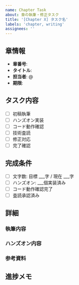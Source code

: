 ```yaml
---
name: Chapter Task
about: 章の執筆・修正タスク
title: '[Chapter X] タスク名'
labels: 'chapter, writing'
assignees: ''
---
```


## 章情報
- **章番号**: 
- **タイトル**: 
- **担当者**: @
- **期限**: 

## タスク内容
- [ ] 初稿執筆
- [ ] ハンズオン実装
- [ ] コード動作確認
- [ ] 技術査読
- [ ] 修正対応
- [ ] 完了確認

## 完成条件
- [ ] 文字数: 目標 ___字 / 現在 ___字
- [ ] ハンズオン: ___個実装済み
- [ ] コード動作確認完了
- [ ] 査読承認済み

## 詳細

### 執筆内容


### ハンズオン内容


### 参考資料


## 進捗メモ